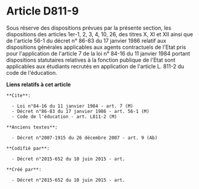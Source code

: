 # Article D811-9

Sous réserve des dispositions prévues par la présente section, les dispositions des articles 1er-1, 2, 3, 4, 10, 26, des
titres X, XI et XII ainsi que de l'article 56-1 du décret n° 86-83 du 17 janvier 1986 relatif aux dispositions générales
applicables aux agents contractuels de l'Etat pris pour l'application de l'article 7 de la loi n° 84-16 du 11 janvier 1984
portant dispositions statutaires relatives à la fonction publique de l'Etat sont applicables aux étudiants recrutés en
application de l'article L. 811-2 du code de l'éducation.

**Liens relatifs à cet article**

	**Cite**:

	  - Loi n°84-16 du 11 janvier 1984 - art. 7 (M)
	  - Décret n°86-83 du 17 janvier 1986 - art. 56-1 (M)
	  - Code de l'éducation - art. L811-2 (M)

	**Anciens textes**:

	  - Décret n°2007-1915 du 26 décembre 2007 - art. 9 (Ab)

	**Codifié par**:

	  - Décret n°2015-652 du 10 juin 2015 - art.

	**Créé par**:

	  - Décret n°2015-652 du 10 juin 2015 - art.
